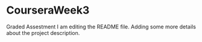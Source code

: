 # CourseraWeek3
Graded Assestment
I am editing the README file. Adding some more details about the project description.
